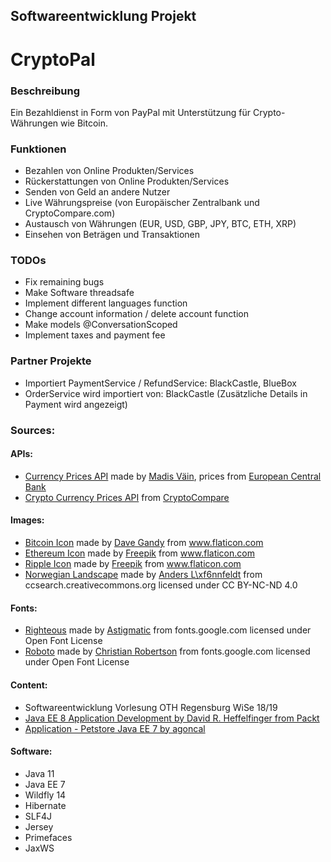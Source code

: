 ## Softwareentwicklung Projekt
# CryptoPal

### Beschreibung
Ein Bezahldienst in Form von PayPal mit Unterstützung für Crypto-Währungen wie Bitcoin.

### Funktionen
* Bezahlen von Online Produkten/Services
* Rückerstattungen von Online Produkten/Services
* Senden von Geld an andere Nutzer
* Live Währungspreise (von Europäischer Zentralbank und CryptoCompare.com)
* Austausch von Währungen (EUR, USD, GBP, JPY, BTC, ETH, XRP)
* Einsehen von Beträgen und Transaktionen

### TODOs
* Fix remaining bugs
* Make Software threadsafe
* Implement different languages function
* Change account information / delete account function
* Make models @ConversationScoped
* Implement taxes and payment fee

### Partner Projekte
* Importiert PaymentService / RefundService: BlackCastle, BlueBox
* OrderService wird importiert von: BlackCastle (Zusätzliche Details in Payment wird angezeigt)


### Sources:
#### APIs:
* [Currency Prices API](https://exchangeratesapi.io/) made by [Madis Väin](https://github.com/madisvain), prices from [European Central Bank](https://www.ecb.europa.eu/stats/policy_and_exchange_rates/euro_reference_exchange_rates/html/index.en.html)
* [Crypto Currency Prices API](https://min-api.cryptocompare.com/documentation/) from [CryptoCompare](https://www.cryptocompare.com)


#### Images:
* [Bitcoin Icon](https://www.flaticon.com/free-icon/bitcoin-logo_25180) made by [Dave Gandy](https://www.flaticon.com/authors/dave-gandy) from www.flaticon.com
* [Ethereum Icon](https://www.flaticon.com/free-icon/ethereum_1346606) made by [Freepik](https://www.flaticon.com/authors/freepik) from www.flaticon.com
* [Ripple Icon](https://www.flaticon.com/free-icon/ripple_1289731) made by [Freepik](https://www.flaticon.com/authors/freepik) from www.flaticon.com
* [Norwegian Landscape](https://ccsearch.creativecommons.org/photos/86b8609a-2cbc-4a29-a79f-8543afb7e25f) made by [Anders L\xf6nnfeldt](https://ccsearch.creativecommons.org/photos/86b8609a-2cbc-4a29-a79f-8543afb7e25f) from ccsearch.creativecommons.org licensed under CC BY-NC-ND 4.0

#### Fonts:
* [Righteous](https://fonts.google.com/specimen/Righteous?selection.family=Righteous) made by [Astigmatic]() from fonts.google.com licensed under Open Font License
* [Roboto](https://fonts.google.com/specimen/Roboto) made by [Christian Robertson]() from fonts.google.com licensed under Open Font License

#### Content:
* Softwareentwicklung Vorlesung OTH Regensburg WiSe 18/19
* [Java EE 8 Application Development by David R. Heffelfinger from Packt](https://www.packtpub.com/application-development/java-ee-8-application-development)
* [Application - Petstore Java EE 7 by agoncal](https://github.com/agoncal/agoncal-application-petstore-ee7)

#### Software:
* Java 11
* Java EE 7
* Wildfly 14
* Hibernate
* SLF4J
* Jersey
* Primefaces
* JaxWS